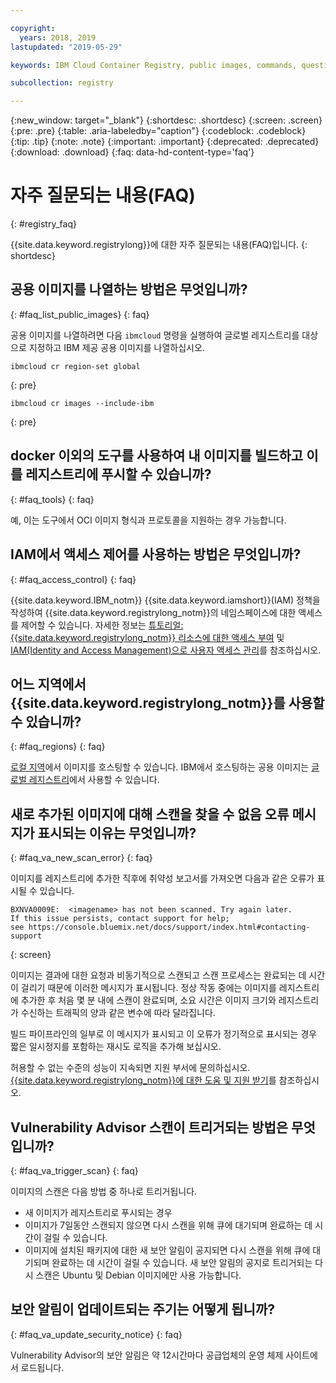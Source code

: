 ```yaml
---

copyright:
  years: 2018, 2019
lastupdated: "2019-05-29"

keywords: IBM Cloud Container Registry, public images, commands, questions, registry, faq, Vulnerability Advisor,

subcollection: registry

---
```


{:new_window: target="_blank"}
{:shortdesc: .shortdesc}
{:screen: .screen}
{:pre: .pre}
{:table: .aria-labeledby="caption"}
{:codeblock: .codeblock}
{:tip: .tip}
{:note: .note}
{:important: .important}
{:deprecated: .deprecated}
{:download: .download}
{:faq: data-hd-content-type='faq'}

# 자주 질문되는 내용(FAQ)
{: #registry_faq}

{{site.data.keyword.registrylong}}에 대한 자주 질문되는 내용(FAQ)입니다.
{: shortdesc}

## 공용 이미지를 나열하는 방법은 무엇입니까?
{: #faq_list_public_images}
{: faq}

공용 이미지를 나열하려면 다음 `ibmcloud` 명령을 실행하여 글로벌 레지스트리를 대상으로 지정하고 IBM 제공 공용 이미지를 나열하십시오.

```
ibmcloud cr region-set global
```
{: pre}

```
ibmcloud cr images --include-ibm
```
{: pre}

## docker 이외의 도구를 사용하여 내 이미지를 빌드하고 이를 레지스트리에 푸시할 수 있습니까?
{: #faq_tools}
{: faq}

예, 이는 도구에서 OCI 이미지 형식과 프로토콜을 지원하는 경우 가능합니다.

## IAM에서 액세스 제어를 사용하는 방법은 무엇입니까?
{: #faq_access_control}
{: faq}

{{site.data.keyword.IBM_notm}} {{site.data.keyword.iamshort}}(IAM) 정책을 작성하여 {{site.data.keyword.registrylong_notm}}의 네임스페이스에 대한 액세스를 제어할 수 있습니다. 자세한 정보는 [튜토리얼: {{site.data.keyword.registrylong_notm}} 리소스에 대한 액세스 부여](/docs/services/Registry?topic=registry-iam_access) 및 [IAM(Identity and Access Management)으로 사용자 액세스 관리](/docs/services/Registry?topic=registry-iam)를 참조하십시오.

## 어느 지역에서 {{site.data.keyword.registrylong_notm}}를 사용할 수 있습니까?
{: #faq_regions}
{: faq}

[로컬 지역](/docs/services/Registry?topic=registry-registry_overview#registry_regions_local)에서 이미지를 호스팅할 수 있습니다. IBM에서 호스팅하는 공용 이미지는 [글로벌 레지스트리](/docs/services/Registry?topic=registry-registry_overview#registry_regions_global)에서 사용할 수 있습니다. 

## 새로 추가된 이미지에 대해 스캔을 찾을 수 없음 오류 메시지가 표시되는 이유는 무엇입니까?
{: #faq_va_new_scan_error}
{: faq}

이미지를 레지스트리에 추가한 직후에 취약성 보고서를 가져오면 다음과 같은 오류가 표시될 수 있습니다. 

```
BXNVA0009E:  <imagename> has not been scanned. Try again later.
If this issue persists, contact support for help;
see https://console.bluemix.net/docs/support/index.html#contacting-support
```
{: screen}

이미지는 결과에 대한 요청과 비동기적으로 스캔되고 스캔 프로세스는 완료되는 데 시간이 걸리기 때문에 이러한 메시지가 표시됩니다. 정상 작동 중에는 이미지를 레지스트리에 추가한 후 처음 몇 분 내에 스캔이 완료되며, 소요 시간은 이미지 크기와 레지스트리가 수신하는 트래픽의 양과 같은 변수에 따라 달라집니다. 

빌드 파이프라인의 일부로 이 메시지가 표시되고 이 오류가 정기적으로 표시되는 경우 짧은 일시정지를 포함하는 재시도 로직을 추가해 보십시오. 

허용할 수 없는 수준의 성능이 지속되면 지원 부서에 문의하십시오. [{{site.data.keyword.registrylong_notm}}에 대한 도움 및 지원 받기](/docs/services/Registry?topic=registry-ts_index#gettinghelp)를 참조하십시오.

## Vulnerability Advisor 스캔이 트리거되는 방법은 무엇입니까?
{: #faq_va_trigger_scan}
{: faq}

이미지의 스캔은 다음 방법 중 하나로 트리거됩니다.

- 새 이미지가 레지스트리로 푸시되는 경우
- 이미지가 7일동안 스캔되지 않으면 다시 스캔을 위해 큐에 대기되며 완료하는 데 시간이 걸릴 수 있습니다. 
- 이미지에 설치된 패키지에 대한 새 보안 알림이 공지되면 다시 스캔을 위해 큐에 대기되며 완료하는 데 시간이 걸릴 수 있습니다. 새 보안 알림의 공지로 트리거되는 다시 스캔은 Ubuntu 및 Debian 이미지에만 사용 가능합니다. 

## 보안 알림이 업데이트되는 주기는 어떻게 됩니까?
{: #faq_va_update_security_notice}
{: faq}

Vulnerability Advisor의 보안 알림은 약 12시간마다 공급업체의 운영 체제 사이트에서 로드됩니다. 
